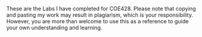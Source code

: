 These are the Labs I have completed for COE428. Please note that copying and pasting my work may result in plagiarism, which is your responsibility. However, you are more than welcome to use this as a reference to guide your own understanding and learning.
